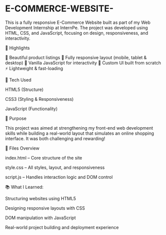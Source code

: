 # E-COMMERCE-WEBSITE-

This is a fully responsive E-Commerce Website built as part of my Web Development Internship at InternPe. The project was developed using HTML, CSS, and JavaScript, focusing on design, responsiveness, and interactivity.

🌟 Highlights

🛒 Beautiful product listings
📱 Fully responsive layout (mobile, tablet & desktop)
🧠 Vanilla JavaScript for interactivity
🎨 Custom UI built from scratch
⚡ Lightweight & fast-loading

🧰 Tech Used

HTML5 (Structure)

CSS3 (Styling & Responsiveness)

JavaScript (Functionality)

🎯 Purpose

This project was aimed at strengthening my front-end web development skills while building a real-world layout that simulates an online shopping interface. It was both challenging and rewarding!

📂 Files Overview

index.html – Core structure of the site

style.css – All styles, layout, and responsiveness

script.js – Handles interaction logic and DOM control

📚 What I Learned:

Structuring websites using HTML5

Designing responsive layouts with CSS

DOM manipulation with JavaScript

Real-world project building and deployment experience




